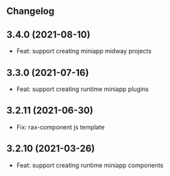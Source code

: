 ## Changelog

## 3.4.0 (2021-08-10)

- Feat: support creating miniapp midway projects

## 3.3.0 (2021-07-16)

- Feat: support creating runtime miniapp plugins

## 3.2.11 (2021-06-30)

- Fix: rax-component js template

## 3.2.10 (2021-03-26)

- Feat: support creating runtime miniapp components
